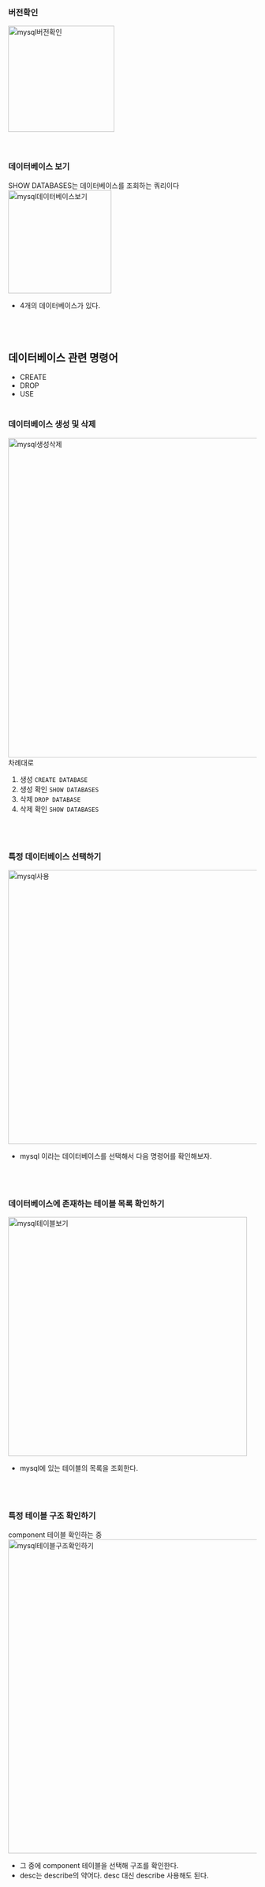 
### 버전확인
<img width="215" alt="mysql버전확인" src="https://github.com/minkim7704/DataScience/assets/49539711/93e6a315-94c0-405c-9ea7-2fd02a3e0594"><br><br><br>

### 데이터베이스 보기
SHOW DATABASES는 데이터베이스를 조회하는 쿼리이다<br>
<img width="209" alt="mysql데이터베이스보기" src="https://github.com/minkim7704/DataScience/assets/49539711/e9c1328f-f6d9-42e6-8909-66acd2259373">
- 4개의 데이터베이스가 있다.<br><br><br><br>


## 데이터베이스 관련 명령어
- CREATE
- DROP
- USE
<br><br>

### 데이터베이스 생성 및 삭제
<img width="647" alt="mysql생성삭제" src="https://github.com/minkim7704/DataScience/assets/49539711/d15f8c66-e3f4-49df-b3db-f048ec98ffcf"><br>
차례대로
1. 생성 `CREATE DATABASE`
2. 생성 확인 `SHOW DATABASES`
3. 삭제 `DROP DATABASE`
4. 삭제 확인 `SHOW DATABASES`
<br><br><br><br>

### 특정 데이터베이스 선택하기 
<img width="555" alt="mysql사용" src="https://github.com/minkim7704/DataScience/assets/49539711/0419cfd6-a58e-4db8-bd29-ef38b90f65d4"><br>
- mysql 이라는 데이터베이스를 선택해서 다음 명령어를 확인해보자.<br><br><br><br>

### 데이터베이스에 존재하는 테이블 목록 확인하기 
<img width="484" alt="mysql테이블보기" src="https://github.com/minkim7704/DataScience/assets/49539711/b95afbdc-7201-4a99-af73-ca4a43d91b36"><br>
- mysql에 있는 테이블의 목록을 조회한다.<br><br><br><br>

### 특정 테이블 구조 확인하기 
component 테이블 확인하는 중<br>
<img width="636" alt="mysql테이블구조확인하기" src="https://github.com/minkim7704/DataScience/assets/49539711/5c038f8a-28e5-439a-8021-63852dd4dae4">
- 그 중에 component 테이블을 선택해 구조를 확인한다.
- desc는 describe의 약어다. desc 대신 describe 사용해도 된다.<br><br><br><br>
